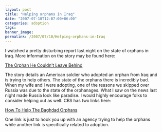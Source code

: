 ```yaml
---
layout: post
title: "Helping orphans in Iraq"
date: "2007-07-10T12:07:00+06:00"
categories: adoption 
tags: 
banner_image: 
permalink: /2007/07/10/Helping-orphans-in-Iraq
---
```


I watched a pretty disturbing report last night on the state of orphans in Iraq. More information on the story may be found here:

<a href="http://www.cbsnews.com/stories/2007/07/09/eveningnews/main3035523.shtml">The Orphan He Couldn't Leave Behind</a>

The story details an American soldier who adopted an orphan from Iraq and is trying to help others. The state of the orphans there is incredibly bad. When my wife and I were adopting, one of the reasons we skipped over Russia was due to the state of the orphanages. What I saw on the news last night made Russia look like paradise. I would highly encourage folks to consider helping out as well. CBS has two links here:

<a href="http://www.cbsnews.com/stories/2007/06/19/fyi/main2949887.shtml">How To Help The Baghdad Orphans</a>

One link is just to hook you up with an agency trying to help the orphans while another link is specifically related to adoption.